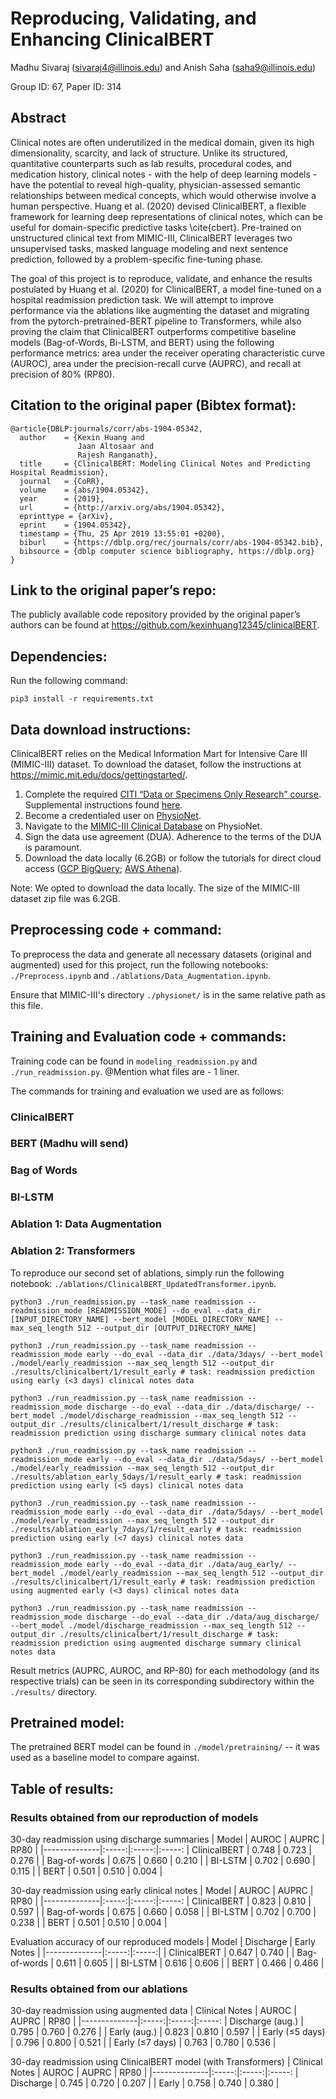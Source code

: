 # Reproducing, Validating, and Enhancing ClinicalBERT 
Madhu Sivaraj (sivaraj4@illinois.edu) and Anish Saha (saha9@illinois.edu)

Group ID: 67, Paper ID: 314

## Abstract
Clinical notes are often underutilized in the medical domain, given its high dimensionality, scarcity, and lack of structure. Unlike its structured, quantitative counterparts such as lab results, procedural codes, and medication history, clinical notes - with the help of deep learning models - have the potential to reveal high-quality, physician-assessed semantic relationships between medical concepts, which would otherwise involve a human perspective. Huang et al. (2020) devised ClinicalBERT, a flexible framework for learning deep representations of clinical notes, which can be useful for domain-specific predictive tasks \cite{cbert}. Pre-trained on unstructured clinical text from MIMIC-III, ClinicalBERT leverages two unsupervised tasks, masked language modeling and next sentence prediction, followed by a problem-specific fine-tuning phase.

The goal of this project is to reproduce, validate, and enhance the results postulated by Huang et al. (2020) for ClinicalBERT, a model fine-tuned on a hospital readmission prediction task. We will attempt to improve performance via the ablations like augmenting the dataset and migrating from the pytorch-pretrained-BERT pipeline to Transformers, while also proving the claim that ClinicalBERT outperforms competitive baseline models (Bag-of-Words, Bi-LSTM, and BERT) using the following performance metrics: area under the receiver operating characteristic curve (AUROC), area under the precision-recall curve (AUPRC), and recall at precision of 80\% (RP80).

## Citation to the original paper (Bibtex format): 
```
@article{DBLP:journals/corr/abs-1904-05342,
  author    = {Kexin Huang and
               Jaan Altosaar and
               Rajesh Ranganath},
  title     = {ClinicalBERT: Modeling Clinical Notes and Predicting Hospital Readmission},
  journal   = {CoRR},
  volume    = {abs/1904.05342},
  year      = {2019},
  url       = {http://arxiv.org/abs/1904.05342},
  eprinttype = {arXiv},
  eprint    = {1904.05342},
  timestamp = {Thu, 25 Apr 2019 13:55:01 +0200},
  biburl    = {https://dblp.org/rec/journals/corr/abs-1904-05342.bib},
  bibsource = {dblp computer science bibliography, https://dblp.org}
}
```

## Link to the original paper’s repo: 
The publicly available code repository provided by the original paper’s authors can be found at https://github.com/kexinhuang12345/clinicalBERT.

## Dependencies:
Run the following command: 
```
pip3 install -r requirements.txt
```

## Data download instructions:
ClinicalBERT relies on the Medical Information Mart for Intensive Care III (MIMIC-III) dataset. To download the dataset, follow the instructions at https://mimic.mit.edu/docs/gettingstarted/.

1. Complete the required [CITI “Data or Specimens Only Research” course](https://www.citiprogram.org/index.cfm?pageID=154&icat=0&ac=0). Supplemental instructions found [here](https://eicu-crd.mit.edu/gettingstarted/access/).
2. Become a credentialed user on [PhysioNet](https://physionet.org/).
3. Navigate to the [MIMIC-III Clinical Database](https://physionet.org/content/mimiciii/1.4/) on PhysioNet.
4. Sign the data use agreement (DUA). Adherence to the terms of the DUA is paramount.
5. Download the data locally (6.2GB) or follow the tutorials for direct cloud access ([GCP BigQuery](https://mimic.physionet.org/tutorials/intro-to-mimic-iii-bq/); [AWS Athena](https://aws.amazon.com/blogs/big-data/perform-biomedical-informatics-without-a-database-using-mimic-iii-data-and-amazon-athena/)).


Note: We opted to download the data locally. The size of the MIMIC-III dataset zip file was 6.2GB.


## Preprocessing code + command: 
To preprocess the data and generate all necessary datasets (original and augmented) used for this project, run the following notebooks: ```./Preprocess.ipynb``` and ```./ablations/Data_Augmentation.ipynb```.

Ensure that MIMIC-III's directory ```./physionet/``` is in the same relative path as this file.

## Training and Evaluation code + commands:
Training code can be found in ```modeling_readmission.py``` and ```./run_readmission.py```. @Mention what files are - 1 liner.

The commands for training and evaluation we used are as follows:

### ClinicalBERT

### BERT (Madhu will send)

### Bag of Words

### BI-LSTM

### Ablation 1: Data Augmentation

### Ablation 2: Transformers
To reproduce our second set of ablations, simply run the following notebook: ```./ablations/ClinicalBERT_UpdatedTransformer.ipynb```.

```
python3 ./run_readmission.py --task_name readmission --readmission_mode [READMISSION_MODE] --do_eval --data_dir [INPUT_DIRECTORY_NAME] --bert_model [MODEL_DIRECTORY_NAME] --max_seq_length 512 --output_dir [OUTPUT_DIRECTORY_NAME]
```


```
python3 ./run_readmission.py --task_name readmission --readmission_mode early --do_eval --data_dir ./data/3days/ --bert_model ./model/early_readmission --max_seq_length 512 --output_dir ./results/clinicalbert/1/result_early # task: readmission prediction using early (<3 days) clinical notes data

python3 ./run_readmission.py --task_name readmission --readmission_mode discharge --do_eval --data_dir ./data/discharge/ --bert_model ./model/discharge_readmission --max_seq_length 512 --output_dir ./results/clinicalbert/1/result_discharge # task: readmission prediction using discharge summary clinical notes data

python3 ./run_readmission.py --task_name readmission --readmission_mode early --do_eval --data_dir ./data/5days/ --bert_model ./model/early_readmission --max_seq_length 512 --output_dir ./results/ablation_early_5days/1/result_early # task: readmission prediction using early (<5 days) clinical notes data

python3 ./run_readmission.py --task_name readmission --readmission_mode early --do_eval --data_dir ./data/5days/ --bert_model ./model/early_readmission --max_seq_length 512 --output_dir ./results/ablation_early_7days/1/result_early # task: readmission prediction using early (<7 days) clinical notes data

python3 ./run_readmission.py --task_name readmission --readmission_mode early --do_eval --data_dir ./data/aug_early/ --bert_model ./model/early_readmission --max_seq_length 512 --output_dir ./results/clinicalbert/1/result_early # task: readmission prediction using augmented early (<3 days) clinical notes data

python3 ./run_readmission.py --task_name readmission --readmission_mode discharge --do_eval --data_dir ./data/aug_discharge/ --bert_model ./model/discharge_readmission --max_seq_length 512 --output_dir ./results/clinicalbert/1/result_discharge # task: readmission prediction using augmented discharge summary clinical notes data 
```

Result metrics (AUPRC, AUROC, and RP-80) for each methodology (and its respective trials) can be seen in its corresponding subdirectory within the ```./results/``` directory.

## Pretrained model:
The pretrained BERT model can be found in ```./model/pretraining/``` -- it was used as a baseline model to compare against.

## Table of results:

### Results obtained from our reproduction of models
30-day readmission using discharge summaries
| Model        | AUROC | AUPRC | RP80 |
|--------------|:-----:|:-----:|:-----:
| ClinicalBERT | 0.748 | 0.723 | 0.276 |
| Bag-of-words | 0.675 | 0.660 | 0.210 |
| BI-LSTM      | 0.702 | 0.690 | 0.115 |
| BERT         | 0.501 | 0.510 | 0.004 |

30-day readmission using early clinical notes
| Model        | AUROC | AUPRC | RP80 |
|--------------|:-----:|:-----:|:-----:
| ClinicalBERT | 0.823 | 0.810 | 0.597 |
| Bag-of-words | 0.675 | 0.660 | 0.058 |
| BI-LSTM      | 0.702 | 0.700 | 0.238 |
| BERT         | 0.501 | 0.510 | 0.004 |

Evaluation accuracy of our reproduced models
| Model        | Discharge | Early Notes |
|--------------|:-----:|:-----:|
| ClinicalBERT | 0.647 | 0.740 |
| Bag-of-words | 0.611 | 0.605 |
| BI-LSTM      | 0.616 | 0.606 | 
| BERT         | 0.466 | 0.466 |


### Results obtained from our ablations
30-day readmission using augmented data
| Clinical Notes | AUROC | AUPRC | RP80 |
|--------------|:-----:|:-----:|:-----:
| Discharge (aug.) | 0.795 | 0.760 | 0.276 |
| Early (aug.)     | 0.823 | 0.810 | 0.597 |
| Early (≤5 days)  | 0.796 | 0.800 | 0.521 |
| Early (≤7 days)  | 0.763 | 0.780 | 0.536 |

30-day readmission using ClinicalBERT model (with Transformers)
| Clinical Notes | AUROC | AUPRC | RP80 |
|--------------|:-----:|:-----:|:-----:
| Discharge | 0.745 | 0.720 | 0.207 |
| Early     | 0.758 | 0.740 | 0.380 |

